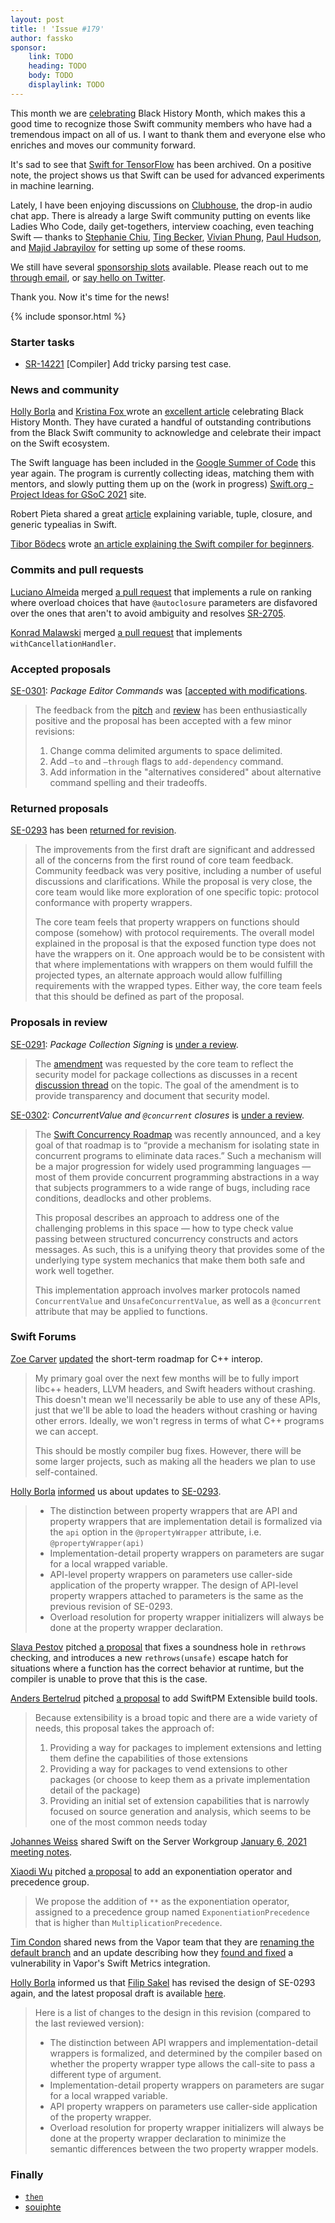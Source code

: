 ```yaml
---
layout: post
title: ! 'Issue #179'
author: fassko
sponsor:
    link: TODO
    heading: TODO
    body: TODO
    displaylink: TODO
---
```


This month we are [celebrating](https://swift.org/blog/black-history-month/) Black History Month, which makes this a good time to recognize those Swift community members who have had a tremendous impact on all of us. I want to thank them and everyone else who enriches and moves our community forward.

It's sad to see that [Swift for TensorFlow](https://github.com/tensorflow/swift) has been archived. On a positive note, the project shows us that Swift can be used for advanced experiments in machine learning.

Lately, I have been enjoying discussions on [Clubhouse](https://www.joinclubhouse.com), the drop-in audio chat app. There is already a large Swift community putting on events like Ladies Who Code, daily get-togethers, interview coaching, even teaching Swift — thanks to [Stephanie Chiu](https://twitter.com/stephanielatte_), [Ting Becker](https://twitter.com/Teekachu1), [Vivian Phung](https://twitter.com/vivianphung), [Paul Hudson](https://twitter.com/twostraws), and [Majid Jabrayilov](https://twitter.com/mecid) for setting up some of these rooms. 

We still have several [sponsorship slots](/sponsorship) available. Please reach out to me [through email](mailto:fassko@gmail.com), or [say hello on Twitter](https://twitter.com/swiftlybrief).

Thank you. Now it's time for the news!

<!--excerpt-->

{% include sponsor.html %}

### Starter tasks

- [SR-14221](https://bugs.swift.org/browse/SR-14221) [Compiler] Add tricky parsing test case.

### News and community

[Holly Borla](https://twitter.com/hollyborla) and [Kristina Fox
](https://twitter.com/krstnfx/) wrote an [excellent article](https://swift.org/blog/black-history-month/) celebrating Black History Month. They have curated a handful of outstanding contributions from the Black Swift community to acknowledge and celebrate their impact on the Swift ecosystem.

The Swift language has been included in the [Google Summer of Code](https://summerofcode.withgoogle.com/) this year again. The program is currently collecting ideas, matching them with mentors, and slowly putting them up on the (work in progress) [Swift.org - Project Ideas for GSoC 2021](https://swift.org/gsoc2021/) site.

Robert Pieta shared a great [article](https://www.advancedswift.com/typealias-examples/) explaining variable, tuple, closure, and generic typealias in Swift.

[Tibor Bödecs](https://twitter.com/tiborbodecs) wrote [an article explaining the Swift compiler for beginners](https://theswiftdev.com/the-swift-compiler-for-beginners/).

### Commits and pull requests

[Luciano Almeida](https://github.com/LucianoPAlmeida) merged [a pull request](https://github.com/apple/swift/pull/36076) that implements a rule on ranking where overload choices that have `@autoclosure` parameters are disfavored over the ones that aren't to avoid ambiguity and resolves [SR-2705](https://bugs.swift.org/browse/SR-2705).

[Konrad Malawski](https://github.com/ktoso) merged [a pull request](https://github.com/apple/swift/pull/36032) that implements `withCancellationHandler`.

### Accepted proposals

[SE-0301](https://github.com/apple/swift-evolution/blob/main/proposals/0301-package-editing-commands.md): *Package Editor Commands* was [[accepted with modifications](https://forums.swift.org/t/accepted-with-modification-se-0296-async-await/43318](https://forums.swift.org/t/accepted-with-modification-se-0301-package-editor-commands/45069)).

> The feedback from the [pitch](https://forums.swift.org/t/pitch-package-editor-commands/) and [review](https://forums.swift.org/t/se-0301-package-editor-commands/) has been enthusiastically positive and the proposal has been accepted with a few minor revisions:
>
> 1.  Change comma delimited arguments to space delimited.
> 2.  Add `—to` and `—through` flags to `add-dependency` command.
> 3.  Add information in the "alternatives considered" about alternative command spelling and their tradeoffs.

### Returned proposals

[SE-0293](https://github.com/apple/swift-evolution/blob/main/proposals/0293-extend-property-wrappers-to-function-and-closure-parameters.md) has been [returned for revision](https://forums.swift.org/t/returned-for-revision-2-se-0293-extend-property-wrappers-to-function-and-closure-parameters/44832).

> The improvements from the first draft are significant and addressed all of the concerns from the first round of core team feedback. Community feedback was very positive, including a number of useful discussions and clarifications. While the proposal is very close, the core team would like more exploration of one specific topic: protocol conformance with property wrappers.
> 
> The core team feels that property wrappers on functions should compose (somehow) with protocol requirements. The overall model explained in the proposal is that the exposed function type does not have the wrappers on it. One approach would be to be consistent with that where implementations with wrappers on them would fulfill the projected types, an alternate approach would allow fulfilling requirements with the wrapped types. Either way, the core team feels that this should be defined as part of the proposal.

### Proposals in review

[SE-0291](https://github.com/apple/swift-evolution/blob/main/proposals/0300-continuation.md): *Package Collection Signing* is [under a review](https://forums.swift.org/t/amendment-se-0291-package-collection-signing/44887).

> The [amendment](https://github.com/apple/swift-evolution/pull/1270) was requested by the core team to reflect the security model for package collections as discusses in a recent [discussion thread](https://forums.swift.org/t/package-collection-signing/) on the topic. The goal of the amendment is to provide transparency and document that security model.

[SE-0302](https://github.com/apple/swift-evolution/blob/main/proposals/0302-concurrent-value-and-concurrent-closures.md): *ConcurrentValue and `@concurrent` closures* is [under a review](https://forums.swift.org/t/se-0302-concurrentvalue-and-concurrent-closures/44919).

> The [Swift Concurrency Roadmap](https://forums.swift.org/t/swift-concurrency-roadmap/41611/) was recently announced, and a key goal of that roadmap is to “provide a mechanism for isolating state in concurrent programs to eliminate data races.”  Such a mechanism will be a major progression for widely used programming languages — most of them provide concurrent programming abstractions in a way that subjects programmers to a wide range of bugs, including race conditions, deadlocks and other problems.
>
> This proposal describes an approach to address one of the challenging problems in this space — how to type check value passing between structured concurrency constructs and actors messages. As such, this is a unifying theory that provides some of the underlying type system mechanics that make them both safe and work well together.
>
> This implementation approach involves marker protocols named `ConcurrentValue` and `UnsafeConcurrentValue`, as well as a `@concurrent` attribute that may be applied to functions.

### Swift Forums

[Zoe Carver](https://forums.swift.org/u/zoecarver) [updated](https://forums.swift.org/t/a-short-term-roadmap-for-c-interop/44768) the short-term roadmap for C++ interop.

> My primary goal over the next few months will be to fully import libc++ headers, LLVM headers, and Swift headers without crashing. This doesn't mean we'll necessarily be able to use any of these APIs, just that we'll be able to load the headers without crashing or having other errors. Ideally, we won't regress in terms of what C++ programs we can accept.
>
> This should be mostly compiler bug fixes. However, there will be some larger projects, such as making all the headers we plan to use self-contained.

[Holly Borla](https://twitter.com/hollyborla) [informed](https://forums.swift.org/t/pitch-4-se-0293-extend-property-wrappers-to-function-and-closure-parameters/44858) us about updates to [SE-0293](https://github.com/hborla/swift-evolution/blob/se-0293-revision-3/proposals/0293-extend-property-wrappers-to-function-and-closure-parameters.md).

> * The distinction between property wrappers that are API and property wrappers that are implementation detail is formalized via the `api` option in the `@propertyWrapper` attribute, i.e. `@propertyWrapper(api)`
> * Implementation-detail property wrappers on parameters are sugar for a local wrapped variable.
> * API-level property wrappers on parameters use caller-side application of the property wrapper. The design of API-level property wrappers attached to parameters is the same as the previous revision of SE-0293.
> * Overload resolution for property wrapper initializers will always be done at the property wrapper declaration.

[Slava Pestov](https://twitter.com/slava_pestov) pitched [a proposal](https://forums.swift.org/t/pitch-fix-rethrows-checking-and-add-rethrows-unsafe/44863) that fixes a soundness hole in `rethrows` checking, and introduces a new `rethrows(unsafe)` escape hatch for situations where a function has the correct behavior at runtime, but the compiler is unable to prove that this is the case.

[Anders Bertelrud](https://forums.swift.org/u/abertelrud) pitched [a proposal](https://forums.swift.org/t/pitch-swiftpm-extensible-build-tools/44715) to add SwiftPM Extensible build tools.

> Because extensibility is a broad topic and there are a wide variety of needs, this proposal takes the approach of:
> 
> 1. Providing a way for packages to implement extensions and letting them define the capabilities of those extensions
> 2. Providing a way for packages to vend extensions to other packages (or choose to keep them as a private implementation detail of the package)
> 3. Providing an initial set of extension capabilities that is narrowly focused on source generation and analysis, which seems to be one of the most common needs today

[Johannes Weiss](https://twitter.com/johannesweiss/) shared Swift on the Server Workgroup [January 6, 2021 meeting notes](https://forums.swift.org/t/january-6-2021/44908).

[Xiaodi Wu](https://forums.swift.org/u/xwu) pitched [a proposal](https://forums.swift.org/t/exponentiation-operator-and-precedence-group/44895) to add an exponentiation operator and precedence group.

> We propose the addition of `**` as the exponentiation operator, assigned to a precedence group named `ExponentiationPrecedence` that is higher than `MultiplicationPrecedence`.

[Tim Condon](https://twitter.com/0xTim) shared news from the Vapor team that they are [renaming the default branch](https://forums.swift.org/t/vapor-branch-renaming/45017) and an update describing how they [found and fixed](https://forums.swift.org/t/vapor-4-40-1-denial-of-service-vulnerability-in-the-metrics-integration/44985) a vulnerability in Vapor's Swift Metrics integration.

[Holly Borla](https://twitter.com/hollyborla) informed us that [Filip Sakel](https://forums.swift.org/u/filip-sakel) has revised the design of SE-0293 again, and the latest proposal draft is available [here](https://github.com/hborla/swift-evolution/blob/se-0293-revision-3/proposals/0293-extend-property-wrappers-to-function-and-closure-parameters.md).

> Here is a list of changes to the design in this revision (compared to the last reviewed version):
>
> * The distinction between API wrappers and implementation-detail wrappers is formalized, and determined by the compiler based on whether the property wrapper type allows the call-site to pass a different type of argument.
> * Implementation-detail property wrappers on parameters are sugar for a local wrapped variable.
> * API property wrappers on parameters use caller-side application of the property wrapper.
> * Overload resolution for property wrapper initializers will always be done at the property wrapper declaration to minimize the semantic differences between the two property wrapper models.

### Finally

* [`then`](https://twitter.com/jckarter/status/1359983768488955904)
* [souiphte](https://twitter.com/gregheo/status/1361589553463664640)
